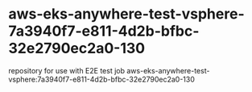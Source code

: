 # aws-eks-anywhere-test-vsphere-7a3940f7-e811-4d2b-bfbc-32e2790ec2a0-130
repository for use with E2E test job aws-eks-anywhere-test-vsphere:7a3940f7-e811-4d2b-bfbc-32e2790ec2a0-130
